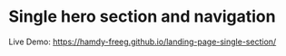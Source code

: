 # Single hero section and navigation

Live Demo: https://hamdy-freeg.github.io/landing-page-single-section/
